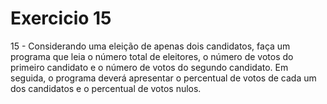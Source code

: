 # Exercicio 15

15 - Considerando uma eleição de apenas dois candidatos, faça um programa que leia o número total de eleitores, o número de votos do primeiro candidato e o número de votos do segundo candidato. Em seguida, o programa deverá apresentar o percentual de votos de cada um dos candidatos e o percentual de votos nulos.